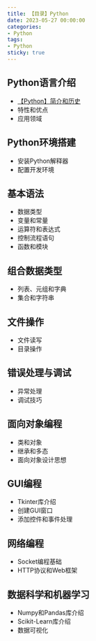 ```yaml
---
title: 【目录】Python
date: 2023-05-27 00:00:00
categories:
- Python
tags:
- Python
sticky: true
---
```


## Python语言介绍

- [【Python】简介和历史](【Python】简介和历史.md)
- 特性和优点
- 应用领域

## Python环境搭建

- 安装Python解释器
- 配置开发环境

## 基本语法

- 数据类型
- 变量和常量
- 运算符和表达式
- 控制流程语句
- 函数和模块

## 组合数据类型

- 列表、元组和字典
- 集合和字符串

## 文件操作

- 文件读写
- 目录操作

## 错误处理与调试

- 异常处理
- 调试技巧

## 面向对象编程

- 类和对象
- 继承和多态
- 面向对象设计思想

## GUI编程

- Tkinter库介绍
- 创建GUI窗口
- 添加控件和事件处理

## 网络编程

- Socket编程基础
- HTTP协议和Web框架

## 数据科学和机器学习

- Numpy和Pandas库介绍
- Scikit-Learn库介绍
- 数据可视化